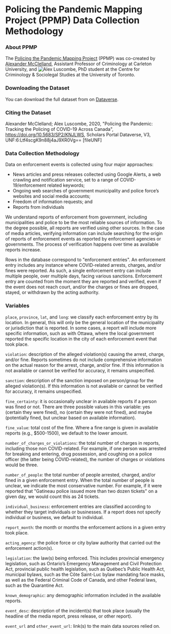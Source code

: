 # Policing the Pandemic Mapping Project (PPMP) Data Collection Methodology

### About PPMP

The [Policing the Pandemic Mapping Project](www.policingthepandemic.ca) (PPMP) was co-created by [Alexander McClelland](https://twitter.com/alexmcclelland), Assistant Professor of Criminology at Carleton University, and ![Alex Luscombe](https://twitter.com/alexlusco), PhD student at the Centre for Criminology & Sociolegal Studies at the University of Toronto.

### Downloading the Dataset

You can download the full dataset from on [Dataverse](https://doi.org/10.5683/SP2/KNJLWS).

### Citing the Dataset

Alexander McClelland; Alex Luscombe, 2020, "Policing the Pandemic: Tracking the Policing of COVID-19 Across Canada", https://doi.org/10.5683/SP2/KNJLWS, Scholars Portal Dataverse, V3, UNF:6:Ltf4scgK9n88j4aJ9XR0Vg== [fileUNF] 

### Data Collection Methodology
Data on enforcement events is collected using four major approaches: 

- News articles and press releases collected using Google Alerts, a web crawling and notification
service, set to a range of COVID-19/enforcement related keywords; 
- Ongoing web searches of government municipality and police force’s websites and social media accounts;
- Freedom of information requests; and
- Reports from individuals

We understand reports of enforcement from government, including municipalities and police to be the most reliable sources of information. To the degree possible, all reports are verified using other sources. In the case of media articles, verifying information can include searching for the origin of reports of enforcement events as reported by enforcement agencies or governments. The process of verification happens over time as available reports increase.

Rows in the database correspond to "enforcement entries". An enforcement entry includes any instance where COVID-related arrests, charges, and/or fines were reported. As such, a single enforcement entry can include multiple people, over multiple days, facing various sanctions. Enforcement entry are counted from the moment they are reported and verified, even if the event does not reach court, and/or the charges or fines are dropped, stayed, or withdrawn by the acting authority.

### Variables
```place```, ```province```, ```lat```, and ```long```: we classify each enforcement entry by its location. In general, this will only be the general location of the municipality or jurisdiction that is reported. In some cases, a report will include more specific information, such as with Ottawa, where the local government reported the specific location in the city of each enforcement event that took place. 

```violation```: description of the alleged violation(s) causing the arrest, charge, and/or fine. Reports sometimes do not include comprehensive information on the actual reason for the arrest, charge, and/or fine. If this information is not available or cannot be verified for accuracy, it remains unspecified. 

```sanction```: description of the sanction imposed on person/group for the alleged violation(s). If this information is not available or cannot be verified for accuracy, it remains unspecified. 

```fine_certainty```: it is occasionally unclear in available reports if a person was fined or not. There are three possible values in this variable: yes (certain they were fined), no (certain they were not fined), and maybe (potentially fined, but unclear based on available information).

```fine_value```: total cost of the fine. Where a fine range is given in available reports (e.g., $500-1500), we default to the lower amount.

```number_of_charges_or_violations```: the total number of charges in reports, including those non COVID-related. For example, if one person was arrested for breaking and entering, drug possession, and coughing on a police officer (the latter being COVID-related), the number of charges or violations would be three. 

```number_of_people```: the total number of people arrested, charged, and/or fined in a given enforcement entry. When the total number of people is unclear, we indicate the most conservative number. For example, if it were reported that "Gatineau police issued more than two dozen tickets" on a given day, we would count this as 24 tickets. 

```individual_business```: enforcement entries are classified according to whether they target individuals or businesses. If a report does not specify individual or business, we default to individual. 

```report_month```: the month or months the enforcement actions in a given entry took place.

```acting_agency```: the police force or city bylaw authority that carried out the enforcement action(s). 

```legislation```: the law(s) being enforced. This includes provincial emergency legislation, such as Ontario’s Emergency Management and Civil Protection Act, provincial public health legislation, such as Québec’s Public Health Act, municipal bylaws, such as the Côte Saint-Luc bylaw mandating face masks, as well as the Federal Criminal Code of Canada, and other Federal laws, such as the Quarantine Act. 

```known_demographic```: any demographic information included in the available reports.

```event_desc```: description of the incident(s) that took place (usually the headline of the media report, press release, or other report).

```event_url``` and ```other_event_url```: link(s) to the main data sources relied on.
